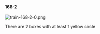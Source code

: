 #### 168-2
![train-168-2-0.png](https://github.com/lil-lab/nlvr/raw/master/nlvr/train/images/51/train-168-2-0.png "train-168-2-0.png")

There are 2 boxes with at least 1 yellow circle